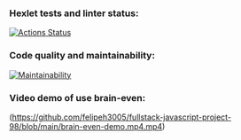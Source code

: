 ### Hexlet tests and linter status:
[![Actions Status](https://github.com/felipeh3005/fullstack-javascript-project-98/actions/workflows/hexlet-check.yml/badge.svg)](https://github.com/felipeh3005/fullstack-javascript-project-98/actions)

### Code quality and maintainability:
[![Maintainability](https://qlty.sh/gh/felipeh3005/projects/fullstack-javascript-project-98/maintainability.svg)](https://qlty.sh/gh/felipeh3005/projects/fullstack-javascript-project-98)

### Video demo of use brain-even:
(https://github.com/felipeh3005/fullstack-javascript-project-98/blob/main/brain-even-demo.mp4.mp4)